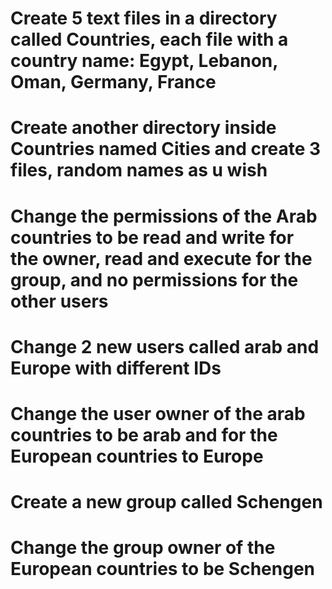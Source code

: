 # Create 5 text files in a directory called Countries, each file with a country name: Egypt, Lebanon, Oman, Germany, France

# Create another directory inside Countries named Cities and create 3 files, random names as u wish

# Change the permissions of the Arab countries to be read and write for the owner, read and execute for the group, and no permissions for the other users

# Change 2 new users called arab and Europe with different IDs

# Change the user owner of the arab countries to be arab and for the European countries to Europe

# Create a new group called Schengen

# Change the group owner of the European countries to be Schengen